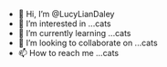 - 👋 Hi, I’m @LucyLianDaley
- 👀 I’m interested in ...cats
- 🌱 I’m currently learning ...cats
- 💞️ I’m looking to collaborate on ...cats
- 📫 How to reach me ...cats

<!---
LucyLianDaley/LucyLianDaley is a ✨ special ✨ repository because its `README.md` (this file) appears on your GitHub profile.
You can click the Preview link to take a look at your changes.
--->
